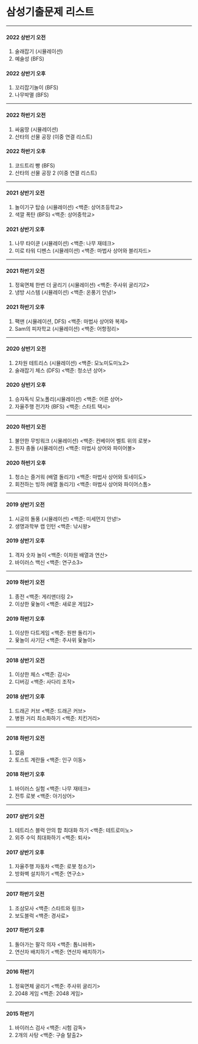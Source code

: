# 삼성기출문제 리스트

----------------------------------------------------------------------------------------
#### 2022 상반기 오전
1. 술래잡기 (시뮬레이션)
2. 예술성 (BFS)

#### 2022 상반기 오후
1. 꼬리잡기놀이 (BFS)
2. 나무박멸 (BFS)
----------------------------------------------------------------------------------------
#### 2022 하반기 오전
1. 싸움땅 (시뮬레이션)
2. 산타의 선물 공장 (이중 연결 리스트)

#### 2022 하반기 오후
1. 코드트리 빵 (BFS)
2. 산타의 선물 공장 2 (이중 연결 리스트)
----------------------------------------------------------------------------------------
#### 2021 상반기 오전
1. 놀이기구 탑승 (시뮬레이션) <백준: 상어초등학교>
2. 색깔 폭탄 (BFS) <백준: 상어중학교>

#### 2021 상반기 오후
1. 나무 타이쿤 (시뮬레이션) <백준: 나무 재테크>
2. 미로 타워 디펜스 (시뮬레이션) <백준: 마법사 상어와 블리자드>
----------------------------------------------------------------------------------------
#### 2021 하반기 오전
1. 정육면체 한번 더 굴리기 (시뮬레이션) <백준: 주사위 굴리기2>
2. 냉방 시스템 (시뮬레이션) <백준: 온풍기 안녕!>

#### 2021 하반기 오후
1. 팩맨 (시뮬레이션, DFS) <백준: 마법사 상어와 복제>
2. Sam의 피자학교 (시뮬레이션) <백준: 어항정리>
----------------------------------------------------------------------------------------
#### 2020 상반기 오전
1. 2차원 테트리스 (시뮬레이션) <백준: 모노미도미노2>
2. 술래잡기 체스 (DFS) <백준: 청소년 상어>

#### 2020 상반기 오후
1. 승자독식 모노폴리(시뮬레이션) <백준: 어른 상어>
2. 자율주행 전기차 (BFS) <백준: 스타트 택시>
----------------------------------------------------------------------------------------
#### 2020 하반기 오전
1. 불안한 무빙워크 (시뮬레이션) <백준: 컨베이어 벨트 위의 로봇>
2. 원자 충돌 (시뮬레이션) <백준: 마법사 상어와 파이어볼>

#### 2020 하반기 오후
1. 청소는 즐거워 (배열 돌리기) <백준: 마법사 상어와 토네이도>
2. 회전하는 빙하 (배열 돌리기) <백준: 마법사 상어와 파이어스톰>
----------------------------------------------------------------------------------------
#### 2019 상반기 오전
1. 시공의 돌풍 (시뮬레이션) <백준: 미세먼지 안녕!>
2. 생명과학부 랩 인턴 <백준: 낚시왕>

#### 2019 상반기 오후
1. 격자 숫자 놀이 <백준: 이차원 배열과 연산>
2. 바이러스 백신 <백준: 연구소3>
----------------------------------------------------------------------------------------
#### 2019 하반기 오전
1. 종전 <백준: 게리맨더링 2>
2. 이상한 윷놀이 <백준: 새로운 게임2>

#### 2019 하반기 오후
1. 이상한 다트게임 <백준: 원판 돌리기>
2. 윷놀이 사기단 <백준: 주사위 윷놀이>
----------------------------------------------------------------------------------------
#### 2018 상반기 오전
1. 이상한 체스 <백준: 감시>
2. 디버깅 <백준: 사다리 조작>

#### 2018 상반기 오후
1. 드래곤 커브 <백준: 드래곤 커브>
2. 병원 거리 최소화하기 <백준: 치킨거리>
----------------------------------------------------------------------------------------
#### 2018 하반기 오전
1. 없음
2. 토스트 계란들 <백준: 인구 이동>

#### 2018 하반기 오후
1. 바이러스 실험 <백준: 나무 재테크>
2. 전투 로봇 <백준: 아기상어>
----------------------------------------------------------------------------------------
#### 2017 상반기 오전
1. 테트리스 블럭 안의 합 최대화 하기 <백준: 테트로미노>
2. 외주 수익 최대화하기 <백준: 퇴사>

#### 2017 상반기 오후
1. 자율주행 자동차 <백준: 로봇 청소기>
2. 방화벽 설치하기 <백준: 연구소>
----------------------------------------------------------------------------------------
#### 2017 하반기 오전
1. 조삼모사 <백준: 스타트와 링크>
2. 보도블럭 <백준: 경사로>

#### 2017 하반기 오후
1. 돌아가는 팔각 의자 <백준: 톱니바퀴>
2. 연산자 배치하기 <백준: 연산자 배치하기>
----------------------------------------------------------------------------------------
#### 2016 하반기
1. 정육면체 굴리기 <백준: 주사위 굴리기>
2. 2048 게임 <백준: 2048 게임>
----------------------------------------------------------------------------------------
#### 2015 하반기
1. 바이러스 검사 <백준: 시험 감독>
2. 2개의 사탕 <백준: 구슬 탈출2>
